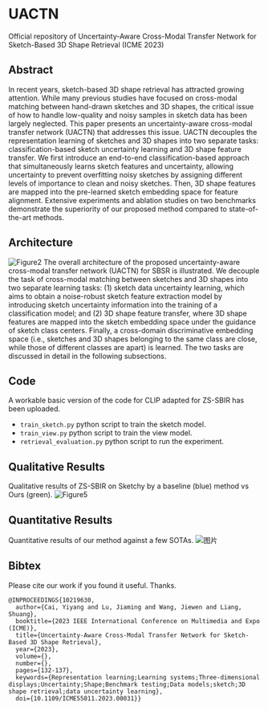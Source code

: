 # UACTN
Official repository of Uncertainty-Aware Cross-Modal Transfer Network for Sketch-Based 3D Shape Retrieval (ICME 2023)

## Abstract
In recent years, sketch-based 3D shape retrieval has attracted growing attention. While many previous studies have focused on cross-modal matching between hand-drawn sketches and 3D shapes, the critical issue of how to handle low-quality and noisy samples in sketch data has been largely neglected. This paper presents an uncertainty-aware cross-modal transfer network (UACTN) that addresses this issue. UACTN decouples the representation learning of sketches and 3D shapes into two separate tasks: classification-based sketch uncertainty learning and 3D shape feature transfer. We first introduce an end-to-end classification-based approach that simultaneously learns sketch features and uncertainty, allowing uncertainty to prevent overfitting noisy sketches by assigning different levels of importance to clean and noisy sketches. Then, 3D shape features are mapped into the pre-learned sketch embedding space for feature alignment. Extensive experiments and ablation studies on two benchmarks demonstrate the superiority of our proposed method compared to state-of-the-art methods.


## Architecture
![Figure2](https://github.com/cyy1998/UACTN/assets/37933688/f022167e-94d7-4df4-a5c4-e978eb58f442)
The overall architecture of the proposed uncertainty-aware cross-modal transfer network (UACTN) for SBSR is illustrated. We decouple the task of cross-modal matching between sketches and 3D shapes into two separate learning tasks: (1) sketch data uncertainty learning, which aims to obtain a noise-robust sketch feature extraction model by introducing sketch uncertainty information into the training of a classification model; and (2) 3D shape feature transfer, where 3D shape features are mapped into the sketch embedding space under the guidance of sketch class centers. Finally, a cross-domain discriminative embedding space (i.e., sketches and 3D shapes belonging to the same class are close, while those of different classes are apart) is learned. The two tasks are discussed in detail in the following subsections.

## Code
A workable basic version of the code for CLIP adapted for ZS-SBIR has been uploaded.
- ```train_sketch.py``` python script to train the sketch model.
- ```train_view.py``` python script to train the view model.
- ```retrieval_evaluation.py``` python script to run the experiment.

## Qualitative Results

Qualitative results of ZS-SBIR on Sketchy by a baseline (blue) method vs Ours (green).
![Figure5](https://github.com/cyy1998/UACTN/assets/37933688/03f4ca3b-c69d-43c5-bc3f-933ade2f9be0)

## Quantitative Results
Quantitative results of our method against a few SOTAs.
![图片](https://github.com/cyy1998/UACTN/assets/37933688/2dc21309-eff1-4f49-ae95-5fd49100b0b9)

## Bibtex
Please cite our work if you found it useful. Thanks.
```
@INPROCEEDINGS{10219630,
  author={Cai, Yiyang and Lu, Jiaming and Wang, Jiewen and Liang, Shuang},
  booktitle={2023 IEEE International Conference on Multimedia and Expo (ICME)}, 
  title={Uncertainty-Aware Cross-Modal Transfer Network for Sketch-Based 3D Shape Retrieval}, 
  year={2023},
  volume={},
  number={},
  pages={132-137},
  keywords={Representation learning;Learning systems;Three-dimensional displays;Uncertainty;Shape;Benchmark testing;Data models;sketch;3D shape retrieval;data uncertainty learning},
  doi={10.1109/ICME55011.2023.00031}}
```  

